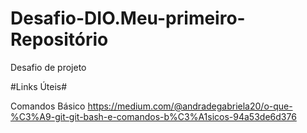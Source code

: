 # Desafio-DIO.Meu-primeiro-Repositório
Desafio de projeto

#Links Úteis#

Comandos Básico https://medium.com/@andradegabriela20/o-que-%C3%A9-git-git-bash-e-comandos-b%C3%A1sicos-94a53de6d376
